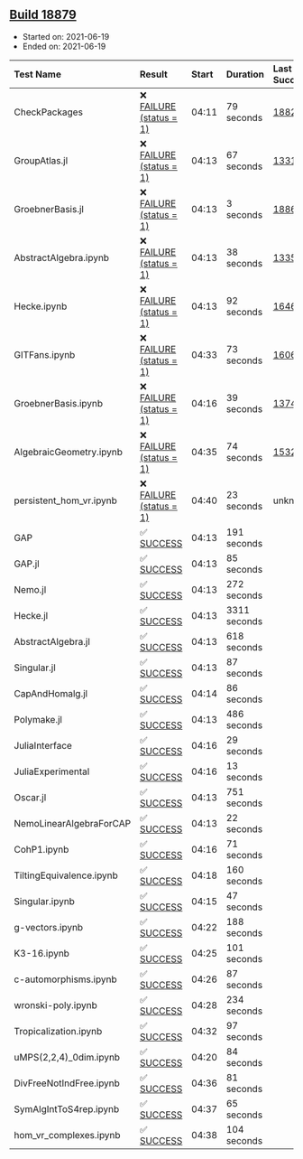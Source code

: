## [Build 18879](https://oscarci.mathematik.uni-kl.de/job/oscar/18879/)

* Started on: 2021-06-19
* Ended on: 2021-06-19

| Test Name    | Result | Start | Duration | Last Success | First Failure |
|:-------------|:-------|:------|:---------|:-------------|:--------------|
| CheckPackages | ❌ [FAILURE (status = 1)](https://oscarci.mathematik.uni-kl.de/job/oscar/18879/artifact/logs/build-18879/CheckPackages.log) | 04:11 | 79 seconds | [18822](https://oscarci.mathematik.uni-kl.de/job/oscar/18822/) | [18823](https://oscarci.mathematik.uni-kl.de/job/oscar/18823/) |
| GroupAtlas.jl | ❌ [FAILURE (status = 1)](https://oscarci.mathematik.uni-kl.de/job/oscar/18879/artifact/logs/build-18879/GroupAtlas.jl.log) | 04:13 | 67 seconds | [13311](https://oscarci.mathematik.uni-kl.de/job/oscar/13311/) | [13312](https://oscarci.mathematik.uni-kl.de/job/oscar/13312/) |
| GroebnerBasis.jl | ❌ [FAILURE (status = 1)](https://oscarci.mathematik.uni-kl.de/job/oscar/18879/artifact/logs/build-18879/GroebnerBasis.jl.log) | 04:13 | 3 seconds | [18864](https://oscarci.mathematik.uni-kl.de/job/oscar/18864/) | [18865](https://oscarci.mathematik.uni-kl.de/job/oscar/18865/) |
| AbstractAlgebra.ipynb | ❌ [FAILURE (status = 1)](https://oscarci.mathematik.uni-kl.de/job/oscar/18879/artifact/logs/build-18879/AbstractAlgebra.ipynb.log) | 04:13 | 38 seconds | [13355](https://oscarci.mathematik.uni-kl.de/job/oscar/13355/) | [13356](https://oscarci.mathematik.uni-kl.de/job/oscar/13356/) |
| Hecke.ipynb | ❌ [FAILURE (status = 1)](https://oscarci.mathematik.uni-kl.de/job/oscar/18879/artifact/logs/build-18879/Hecke.ipynb.log) | 04:13 | 92 seconds | [16463](https://oscarci.mathematik.uni-kl.de/job/oscar/16463/) | [16464](https://oscarci.mathematik.uni-kl.de/job/oscar/16464/) |
| GITFans.ipynb | ❌ [FAILURE (status = 1)](https://oscarci.mathematik.uni-kl.de/job/oscar/18879/artifact/logs/build-18879/GITFans.ipynb.log) | 04:33 | 73 seconds | [16068](https://oscarci.mathematik.uni-kl.de/job/oscar/16068/) | [16069](https://oscarci.mathematik.uni-kl.de/job/oscar/16069/) |
| GroebnerBasis.ipynb | ❌ [FAILURE (status = 1)](https://oscarci.mathematik.uni-kl.de/job/oscar/18879/artifact/logs/build-18879/GroebnerBasis.ipynb.log) | 04:16 | 39 seconds | [13748](https://oscarci.mathematik.uni-kl.de/job/oscar/13748/) | [13749](https://oscarci.mathematik.uni-kl.de/job/oscar/13749/) |
| AlgebraicGeometry.ipynb | ❌ [FAILURE (status = 1)](https://oscarci.mathematik.uni-kl.de/job/oscar/18879/artifact/logs/build-18879/AlgebraicGeometry.ipynb.log) | 04:35 | 74 seconds | [15322](https://oscarci.mathematik.uni-kl.de/job/oscar/15322/) | [15323](https://oscarci.mathematik.uni-kl.de/job/oscar/15323/) |
| persistent_hom_vr.ipynb | ❌ [FAILURE (status = 1)](https://oscarci.mathematik.uni-kl.de/job/oscar/18879/artifact/logs/build-18879/persistent_hom_vr.ipynb.log) | 04:40 | 23 seconds | unknown | unknown |
| GAP | ✅ [SUCCESS](https://oscarci.mathematik.uni-kl.de/job/oscar/18879/artifact/logs/build-18879/GAP.log) | 04:13 | 191 seconds |  |  |
| GAP.jl | ✅ [SUCCESS](https://oscarci.mathematik.uni-kl.de/job/oscar/18879/artifact/logs/build-18879/GAP.jl.log) | 04:13 | 85 seconds |  |  |
| Nemo.jl | ✅ [SUCCESS](https://oscarci.mathematik.uni-kl.de/job/oscar/18879/artifact/logs/build-18879/Nemo.jl.log) | 04:13 | 272 seconds |  |  |
| Hecke.jl | ✅ [SUCCESS](https://oscarci.mathematik.uni-kl.de/job/oscar/18879/artifact/logs/build-18879/Hecke.jl.log) | 04:13 | 3311 seconds |  |  |
| AbstractAlgebra.jl | ✅ [SUCCESS](https://oscarci.mathematik.uni-kl.de/job/oscar/18879/artifact/logs/build-18879/AbstractAlgebra.jl.log) | 04:13 | 618 seconds |  |  |
| Singular.jl | ✅ [SUCCESS](https://oscarci.mathematik.uni-kl.de/job/oscar/18879/artifact/logs/build-18879/Singular.jl.log) | 04:13 | 87 seconds |  |  |
| CapAndHomalg.jl | ✅ [SUCCESS](https://oscarci.mathematik.uni-kl.de/job/oscar/18879/artifact/logs/build-18879/CapAndHomalg.jl.log) | 04:14 | 86 seconds |  |  |
| Polymake.jl | ✅ [SUCCESS](https://oscarci.mathematik.uni-kl.de/job/oscar/18879/artifact/logs/build-18879/Polymake.jl.log) | 04:13 | 486 seconds |  |  |
| JuliaInterface | ✅ [SUCCESS](https://oscarci.mathematik.uni-kl.de/job/oscar/18879/artifact/logs/build-18879/JuliaInterface.log) | 04:16 | 29 seconds |  |  |
| JuliaExperimental | ✅ [SUCCESS](https://oscarci.mathematik.uni-kl.de/job/oscar/18879/artifact/logs/build-18879/JuliaExperimental.log) | 04:16 | 13 seconds |  |  |
| Oscar.jl | ✅ [SUCCESS](https://oscarci.mathematik.uni-kl.de/job/oscar/18879/artifact/logs/build-18879/Oscar.jl.log) | 04:13 | 751 seconds |  |  |
| NemoLinearAlgebraForCAP | ✅ [SUCCESS](https://oscarci.mathematik.uni-kl.de/job/oscar/18879/artifact/logs/build-18879/NemoLinearAlgebraForCAP.log) | 04:13 | 22 seconds |  |  |
| CohP1.ipynb | ✅ [SUCCESS](https://oscarci.mathematik.uni-kl.de/job/oscar/18879/artifact/logs/build-18879/CohP1.ipynb.log) | 04:16 | 71 seconds |  |  |
| TiltingEquivalence.ipynb | ✅ [SUCCESS](https://oscarci.mathematik.uni-kl.de/job/oscar/18879/artifact/logs/build-18879/TiltingEquivalence.ipynb.log) | 04:18 | 160 seconds |  |  |
| Singular.ipynb | ✅ [SUCCESS](https://oscarci.mathematik.uni-kl.de/job/oscar/18879/artifact/logs/build-18879/Singular.ipynb.log) | 04:15 | 47 seconds |  |  |
| g-vectors.ipynb | ✅ [SUCCESS](https://oscarci.mathematik.uni-kl.de/job/oscar/18879/artifact/logs/build-18879/g-vectors.ipynb.log) | 04:22 | 188 seconds |  |  |
| K3-16.ipynb | ✅ [SUCCESS](https://oscarci.mathematik.uni-kl.de/job/oscar/18879/artifact/logs/build-18879/K3-16.ipynb.log) | 04:25 | 101 seconds |  |  |
| c-automorphisms.ipynb | ✅ [SUCCESS](https://oscarci.mathematik.uni-kl.de/job/oscar/18879/artifact/logs/build-18879/c-automorphisms.ipynb.log) | 04:26 | 87 seconds |  |  |
| wronski-poly.ipynb | ✅ [SUCCESS](https://oscarci.mathematik.uni-kl.de/job/oscar/18879/artifact/logs/build-18879/wronski-poly.ipynb.log) | 04:28 | 234 seconds |  |  |
| Tropicalization.ipynb | ✅ [SUCCESS](https://oscarci.mathematik.uni-kl.de/job/oscar/18879/artifact/logs/build-18879/Tropicalization.ipynb.log) | 04:32 | 97 seconds |  |  |
| uMPS(2,2,4)_0dim.ipynb | ✅ [SUCCESS](https://oscarci.mathematik.uni-kl.de/job/oscar/18879/artifact/logs/build-18879/uMPS-2-2-4-_0dim.ipynb.log) | 04:20 | 84 seconds |  |  |
| DivFreeNotIndFree.ipynb | ✅ [SUCCESS](https://oscarci.mathematik.uni-kl.de/job/oscar/18879/artifact/logs/build-18879/DivFreeNotIndFree.ipynb.log) | 04:36 | 81 seconds |  |  |
| SymAlgIntToS4rep.ipynb | ✅ [SUCCESS](https://oscarci.mathematik.uni-kl.de/job/oscar/18879/artifact/logs/build-18879/SymAlgIntToS4rep.ipynb.log) | 04:37 | 65 seconds |  |  |
| hom_vr_complexes.ipynb | ✅ [SUCCESS](https://oscarci.mathematik.uni-kl.de/job/oscar/18879/artifact/logs/build-18879/hom_vr_complexes.ipynb.log) | 04:38 | 104 seconds |  |  |

